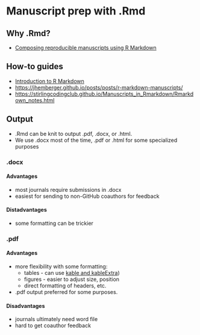 # Manuscript prep with .Rmd

## Why .Rmd?
- [Composing reproducible manuscripts using R Markdown](https://elifesciences.org/labs/cad57bcf/composing-reproducible-manuscripts-using-r-markdown)

## How-to guides
- [Introduction to R Markdown](https://rmarkdown.rstudio.com/articles_intro.html)
- https://jhemberger.github.io/posts/posts/r-markdown-manuscripts/
- https://stirlingcodingclub.github.io/Manuscripts_in_Rmarkdown/Rmarkdown_notes.html

## Output
- .Rmd can be knit to output .pdf, .docx, or .html.
- We use .docx most of the time, .pdf or .html for some specialized purposes

### .docx
#### Advantages
- most journals require submissions in .docx
- easiest for sending to non-GitHub coauthors for feedback

#### Distadvantages
- some formatting can be trickier


### .pdf
#### Advantages 
- more flexibility with some formatting:
  - tables - can use [kable and kableExtra](https://cran.r-project.org/web/packages/kableExtra/vignettes/awesome_table_in_html.html))
  - figures - easier to adjust size, position
  - direct formatting of headers, etc.
- .pdf output preferred for some purposes.
  
#### Disadvantages
- journals ultimately need word file
- hard to get coauthor feedback

